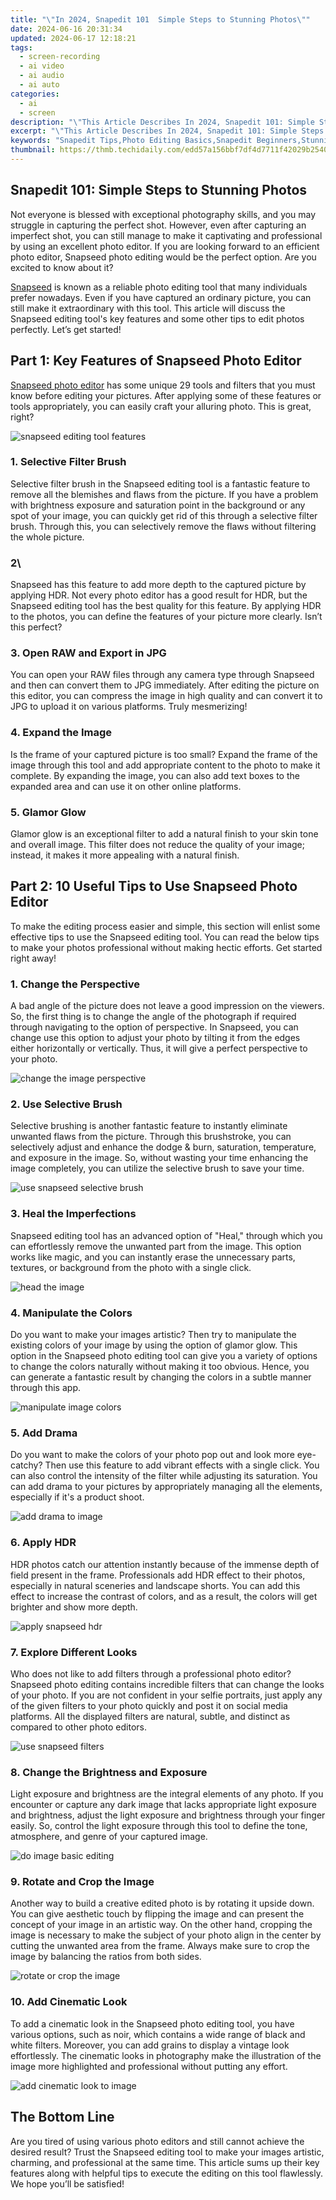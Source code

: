 ```yaml
---
title: "\"In 2024, Snapedit 101  Simple Steps to Stunning Photos\""
date: 2024-06-16 20:31:34
updated: 2024-06-17 12:18:21
tags: 
  - screen-recording
  - ai video
  - ai audio
  - ai auto
categories: 
  - ai
  - screen
description: "\"This Article Describes In 2024, Snapedit 101: Simple Steps to Stunning Photos\""
excerpt: "\"This Article Describes In 2024, Snapedit 101: Simple Steps to Stunning Photos\""
keywords: "Snapedit Tips,Photo Editing Basics,Snapedit Beginners,Stunning Photo Techniques,Edit Photos Easily,Quick Snap Editing,Mastering SnapEdit"
thumbnail: https://thmb.techidaily.com/edd57a156bbf7df4d7711f42029b2540d33e03363e3c55cf994eda041a9cd465.jpg
---
```


## Snapedit 101: Simple Steps to Stunning Photos

Not everyone is blessed with exceptional photography skills, and you may struggle in capturing the perfect shot. However, even after capturing an imperfect shot, you can still manage to make it captivating and professional by using an excellent photo editor. If you are looking forward to an efficient photo editor, Snapseed photo editing would be the perfect option. Are you excited to know about it?

[Snapseed](https://apps.apple.com/us/app/snapseed/id439438619) is known as a reliable photo editing tool that many individuals prefer nowadays. Even if you have captured an ordinary picture, you can still make it extraordinary with this tool. This article will discuss the Snapseed editing tool's key features and some other tips to edit photos perfectly. Let’s get started!

## Part 1: Key Features of Snapseed Photo Editor

[Snapseed photo editor](https://play.google.com/store/apps/details?id=com.niksoftware.snapseed&hl=en&gl=US) has some unique 29 tools and filters that you must know before editing your pictures. After applying some of these features or tools appropriately, you can easily craft your alluring photo. This is great, right?

![snapseed editing tool features](https://images.wondershare.com/filmora/article-images/2022/snapseed-photo-editing-1.jpg)

### 1\. Selective Filter Brush

Selective filter brush in the Snapseed editing tool is a fantastic feature to remove all the blemishes and flaws from the picture. If you have a problem with brightness exposure and saturation point in the background or any spot of your image, you can quickly get rid of this through a selective filter brush. Through this, you can selectively remove the flaws without filtering the whole picture.

### 2\

Snapseed has this feature to add more depth to the captured picture by applying HDR. Not every photo editor has a good result for HDR, but the Snapseed editing tool has the best quality for this feature. By applying HDR to the photos, you can define the features of your picture more clearly. Isn’t this perfect?

### 3\. Open RAW and Export in JPG

You can open your RAW files through any camera type through Snapseed and then can convert them to JPG immediately. After editing the picture on this editor, you can compress the image in high quality and can convert it to JPG to upload it on various platforms. Truly mesmerizing!

### 4\. Expand the Image

Is the frame of your captured picture is too small? Expand the frame of the image through this tool and add appropriate content to the photo to make it complete. By expanding the image, you can also add text boxes to the expanded area and can use it on other online platforms.

### 5\. Glamor Glow

Glamor glow is an exceptional filter to add a natural finish to your skin tone and overall image. This filter does not reduce the quality of your image; instead, it makes it more appealing with a natural finish.

## Part 2: 10 Useful Tips to Use Snapseed Photo Editor

To make the editing process easier and simple, this section will enlist some effective tips to use the Snapseed editing tool. You can read the below tips to make your photos professional without making hectic efforts. Get started right away!

### 1\. Change the Perspective

A bad angle of the picture does not leave a good impression on the viewers. So, the first thing is to change the angle of the photograph if required through navigating to the option of perspective. In Snapseed, you can change use this option to adjust your photo by tilting it from the edges either horizontally or vertically. Thus, it will give a perfect perspective to your photo.

![change the image perspective](https://images.wondershare.com/filmora/article-images/2022/snapseed-photo-editing-2.jpg)

### 2\. Use Selective Brush

Selective brushing is another fantastic feature to instantly eliminate unwanted flaws from the picture. Through this brushstroke, you can selectively adjust and enhance the dodge & burn, saturation, temperature, and exposure in the image. So, without wasting your time enhancing the image completely, you can utilize the selective brush to save your time.

![use snapseed selective brush](https://images.wondershare.com/filmora/article-images/2022/snapseed-photo-editing-3.jpg)

### 3\. Heal the Imperfections

Snapseed editing tool has an advanced option of "Heal," through which you can effortlessly remove the unwanted part from the image. This option works like magic, and you can instantly erase the unnecessary parts, textures, or background from the photo with a single click.

![head the image](https://images.wondershare.com/filmora/article-images/2022/snapseed-photo-editing-4.jpg)

### 4\. Manipulate the Colors

Do you want to make your images artistic? Then try to manipulate the existing colors of your image by using the option of glamor glow. This option in the Snapseed photo editing tool can give you a variety of options to change the colors naturally without making it too obvious. Hence, you can generate a fantastic result by changing the colors in a subtle manner through this app.

![ manipulate image colors](https://images.wondershare.com/filmora/article-images/2022/snapseed-photo-editing-5.jpg)

### 5\. Add Drama

Do you want to make the colors of your photo pop out and look more eye-catchy? Then use this feature to add vibrant effects with a single click. You can also control the intensity of the filter while adjusting its saturation. You can add drama to your pictures by appropriately managing all the elements, especially if it's a product shoot.

![add drama to image](https://images.wondershare.com/filmora/article-images/2022/snapseed-photo-editing-6.jpg)

### 6\. Apply HDR

HDR photos catch our attention instantly because of the immense depth of field present in the frame. Professionals add HDR effect to their photos, especially in natural sceneries and landscape shorts. You can add this effect to increase the contrast of colors, and as a result, the colors will get brighter and show more depth.

![apply snapseed hdr](https://images.wondershare.com/filmora/article-images/2022/snapseed-photo-editing-7.jpg)

### 7\. Explore Different Looks

Who does not like to add filters through a professional photo editor? Snapseed photo editing contains incredible filters that can change the looks of your photo. If you are not confident in your selfie portraits, just apply any of the given filters to your photo quickly and post it on social media platforms. All the displayed filters are natural, subtle, and distinct as compared to other photo editors.

![use snapseed filters](https://images.wondershare.com/filmora/article-images/2022/snapseed-photo-editing-8.jpg)

### 8\. Change the Brightness and Exposure

Light exposure and brightness are the integral elements of any photo. If you encounter or capture any dark image that lacks appropriate light exposure and brightness, adjust the light exposure and brightness through your finger easily. So, control the light exposure through this tool to define the tone, atmosphere, and genre of your captured image.

![do image basic editing](https://images.wondershare.com/filmora/article-images/2022/snapseed-photo-editing-9.jpg)

### 9\. Rotate and Crop the Image

Another way to build a creative edited photo is by rotating it upside down. You can give aesthetic touch by flipping the image and can present the concept of your image in an artistic way. On the other hand, cropping the image is necessary to make the subject of your photo align in the center by cutting the unwanted area from the frame. Always make sure to crop the image by balancing the ratios from both sides.

![ rotate or crop the image](https://images.wondershare.com/filmora/article-images/2022/snapseed-photo-editing-10.jpg)

### 10\. Add Cinematic Look

To add a cinematic look in the Snapseed photo editing tool, you have various options, such as noir, which contains a wide range of black and white filters. Moreover, you can add grains to display a vintage look effortlessly. The cinematic looks in photography make the illustration of the image more highlighted and professional without putting any effort.

![add cinematic look to image](https://images.wondershare.com/filmora/article-images/2022/snapseed-photo-editing-11.jpg)

## The Bottom Line

Are you tired of using various photo editors and still cannot achieve the desired result? Trust the Snapseed editing tool to make your images artistic, charming, and professional at the same time. This article sums up their key features along with helpful tips to execute the editing on this tool flawlessly. We hope you’ll be satisfied!

<ins class="adsbygoogle"
     style="display:block"
     data-ad-format="autorelaxed"
     data-ad-client="ca-pub-7571918770474297"
     data-ad-slot="1223367746"></ins>

<ins class="adsbygoogle"
     style="display:block"
     data-ad-format="autorelaxed"
     data-ad-client="ca-pub-7571918770474297"
     data-ad-slot="1223367746"></ins>



<ins class="adsbygoogle"
     style="display:block"
     data-ad-client="ca-pub-7571918770474297"
     data-ad-slot="8358498916"
     data-ad-format="auto"
     data-full-width-responsive="true"></ins>

